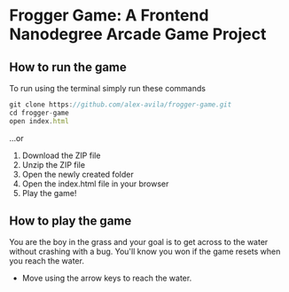 # Frogger Game: A Frontend Nanodegree Arcade Game Project

## How to run the game

To run using the terminal simply run these commands

```js
git clone https://github.com/alex-avila/frogger-game.git
cd frogger-game
open index.html
```

...or

1. Download the ZIP file
2. Unzip the ZIP file
3. Open the newly created folder
4. Open the index.html file in your browser
5. Play the game!

## How to play the game

You are the boy in the grass and your goal is to get across to the water without crashing with a bug. You'll know you won if the game resets when you reach the water.

* Move using the arrow keys to reach the water.
